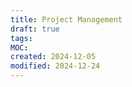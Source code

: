 ```yaml
---
title: Project Management
draft: true
tags: 
MOC: 
created: 2024-12-05
modified: 2024-12-24
---
```

